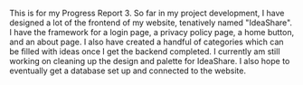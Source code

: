 This is for my Progress Report 3. So far in my project development, I have designed a lot of the frontend of my website, tenatively named "IdeaShare". I have the framework for a login page, a privacy policy page, a home button, and an about page. I also have created a handful of categories which can be filled with ideas once I get the backend completed. I currently am still working on cleaning up the design and palette for IdeaShare. I also hope to eventually get a database set up and connected to the website. 

